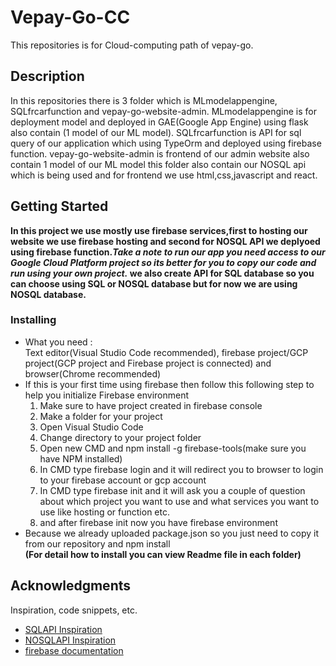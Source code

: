 # Vepay-Go-CC
This repositories is for Cloud-computing path of vepay-go. 

## Description

In this repositories there is 3 folder which is MLmodelappengine, SQLfrcarfunction and vepay-go-website-admin. MLmodelappengine is for deployment model and deployed in GAE(Google App Engine) using flask also contain (1 model of our ML model). SQLfrcarfunction is API for sql query of our application which using TypeOrm and deployed using firebase function. vepay-go-website-admin is frontend of our admin website also contain 1 model of our ML model this folder also contain our NOSQL api which is being used and for frontend we use html,css,javascript and react.

## Getting Started

**In this project we use mostly use firebase services,first to hosting our website we use firebase hosting and second for NOSQL API we deplyoed using firebase function._Take a note to run our app you need access to our Google Cloud Platform project so its better for you to copy our code and run using your own project._
we also create API for SQL database so you can choose using SQL or NOSQL database but for now we are using NOSQL database.**

### Installing

* What you need : 
      <br>Text editor(Visual Studio Code recommended), firebase project/GCP project(GCP project and Firebase project is connected) and browser(Chrome   recommended)          </br>
* If this is your first time using firebase then follow this following step to help you initialize Firebase environment 
  1. Make sure to have project created in firebase console
  2. Make a folder for your project 
  3. Open Visual Studio Code
  4. Change directory to your project folder 
  5. Open new CMD and npm install -g firebase-tools(make sure you have NPM installed)
  6. In CMD type firebase login and it will redirect you to browser to login to your firebase account or gcp account 
  7. In CMD type firebase init and it will ask you a couple of question about which project you want to use and what services you want to use like hosting or function etc.
  8. and after firebase init now you have firebase environment
* Because we already uploaded package.json so you just need to copy it from our repository and npm install
  <br>**(For detail how to install you can view Readme file in each folder)**

## Acknowledgments

Inspiration, code snippets, etc.
* [SQLAPI Inspiration](https://fireship.io/lessons/sql-firebase-typeorm/)
* [NOSQLAPI Inspiration](https://www.youtube.com/watch?v=iIVlRZIo2-c)
* [firebase documentation](https://firebase.google.com/docs?gclid=CjwKCAjw14uVBhBEEiwAaufYx45yf256E80Fsd_R_1GgI6q8UUyaylC97TGyqblCuY5N_zcRNno5MhoCQRYQAvD_BwE&gclsrc=aw.ds)
